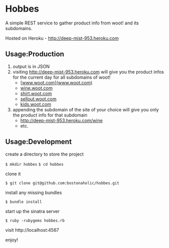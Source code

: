 # Hobbes

A simple REST service to gather product info from woot! and its subdomains.

Hosted on Heroku - http://deep-mist-953.heroku.com

## Usage:Production

1. output is in JSON
2. visiting http://deep-mist-953.heroku.com will give you the product infos for the current day for all subdomains of woot!
   * [www.woot.com](www.woot.com)
   * [wine.woot.com](wine.woot.com)
   * [shirt.woot.com](shirt.woot.com)
   * [sellout.woot.com](sellout.woot.com)
   * [kids.woot.com](kids.woot.com)
3. appending the subdomain of the site of your choice will give you only the product info for that subdomain
   * http://deep-mist-953.heroku.com/wine
   * etc.

## Usage:Development

create a directory to store the project

`$ mkdir hobbes`
`$ cd hobbes`

clone it

`$ git clone git@github.com:bostonaholic/hobbes.git`

install any missing bundles

`$ bundle install`

start up the sinatra server

`$ ruby -rubygems hobbes.rb`

visit http://localhost:4567

enjoy!
